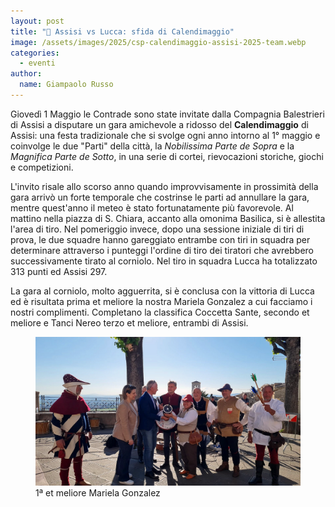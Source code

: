```yaml
---
layout: post
title: "🎯 Assisi vs Lucca: sfida di Calendimaggio"
image: /assets/images/2025/csp-calendimaggio-assisi-2025-team.webp
categories:
  - eventi
author:
  name: Giampaolo Russo
---
```


Giovedì 1 Maggio le Contrade sono state invitate dalla Compagnia Balestrieri di Assisi a disputare un gara amichevole a ridosso del **Calendimaggio** di Assisi: una festa tradizionale che si svolge ogni anno intorno al 1° maggio e coinvolge le due "Parti" della città, la *Nobilissima Parte de Sopra* e la *Magnifica Parte de Sotto*, in una serie di cortei, rievocazioni storiche, giochi e competizioni.

<!-- more -->

L'invito risale allo scorso anno quando improvvisamente in prossimità della gara arrivò un forte temporale che costrinse le parti ad annullare la gara, mentre quest'anno il meteo è stato fortunatamente più favorevole. Al mattino nella piazza di S. Chiara, accanto alla omonima Basilica, si è allestita l'area di tiro. Nel pomeriggio invece, dopo una sessione iniziale di tiri di prova, le due squadre hanno gareggiato entrambe con tiri in squadra per determinare attraverso i punteggi l'ordine di tiro dei tiratori che avrebbero successivamente tirato al corniolo. Nel tiro in squadra Lucca ha totalizzato 313 punti ed Assisi 297.

La gara al corniolo, molto agguerrita, si è conclusa con la vittoria di Lucca ed è risultata prima et meliore la nostra Mariela Gonzalez a cui facciamo i nostri complimenti. Completano la classifica Coccetta Sante, secondo et meliore e Tanci Nereo terzo et meliore, entrambi di Assisi.

<figure class="align-center">
    <img src="/assets/images/2025/csp-calendimaggio-25-assisi-mariela-gonzalez-1-corniolo.webp" alt="prima et meliore mariela gonzalez">
  <figcaption>1ª et meliore Mariela Gonzalez</figcaption>
</figure>
